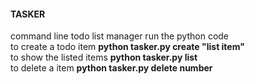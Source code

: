 #### TASKER
command line todo list manager 
run the python code<br>
to create a todo item <b>python tasker.py create "list item" </b>
<br> to show the listed items <b>python tasker.py list</b>
<br> to delete a item <b>python tasker.py delete number </b>
